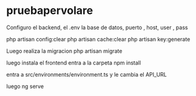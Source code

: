 # pruebapervolare

Configuro el backend, 
el .env la base de datos, puerto , host, user , pass

php artisan config:clear
php artisan cache:clear
php artisan key:generate

Luego realiza la migracion
php artisan migrate


luego instala el frontend
entra a la carpeta 
npm install

entra a src/environments/environment.ts y le cambia el API_URL

luego 
ng serve
